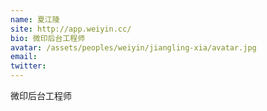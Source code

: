 ```yaml
---
name: 夏江陵
site: http://app.weiyin.cc/
bio: 微印后台工程师
avatar: /assets/peoples/weiyin/jiangling-xia/avatar.jpg
email: 
twitter: 
---
```

微印后台工程师

